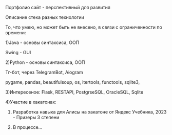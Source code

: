 
Портфолио сайт - перспективный для развития

Описание стека разных технологии

То, что умею, но может быть не внесено, в связи с ограниченности по времени:

1)Java - основы синтаксиса, ООП

Swing - GUI

2)Python - основы синтаксиса, ООП

Тг-бот, через TelegramBot, Aiogram

pygame, pandas, beautifulsoup, os, itertools, functools, sqlite3, 

3)Интересеное: Flask, RESTAPI, PostgrseSQL, OracleSQL, Sqlite

4)Участие в хакатонах:

1. Разработка навыка для Алисы на хакатоне от Яндекс Учебника, 2023 - Призеры 3 степени

2. В процессе...
